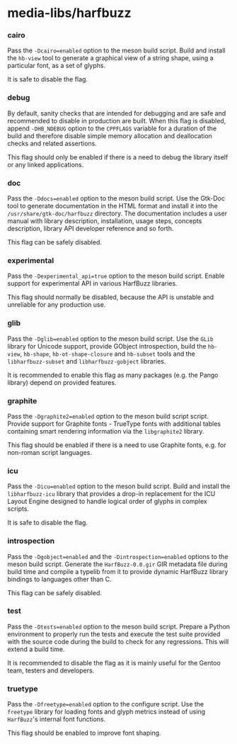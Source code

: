 # media-libs/harfbuzz

### cairo
Pass the `-Dcairo=enabled` option to the meson build script. Build and install the `hb-view` tool to generate a graphical view of a string shape, using a particular font, as a set of glyphs.

It is safe to disable the flag.

### debug
By default, sanity checks that are intended for debugging and are safe and recommended to disable in production are built. When this flag is disabled, append `-DHB_NDEBUG` option to the `CPPFLAGS` variable for a duration of the build and therefore disable simple memory allocation and deallocation checks and related assertions.

This flag should only be enabled if there is a need to debug the library itself or any linked applications.

### doc
Pass the `-Ddocs=enabled` option to the meson build script. Use the Gtk-Doc tool to generate documentation in the HTML format and install it into the `/usr/share/gtk-doc/harfbuzz` directory. The documentation includes a user manual with library description, installation, usage steps, concepts description, library API developer reference and so forth.

This flag can be safely disabled.

### experimental
Pass the `-Dexperimental_api=true` option to the meson build script. Enable support for experimental API in various HarfBuzz libraries.

This flag should normally be disabled, because the API is unstable and unreliable for any production use.

### glib
Pass the `-Dglib=enabled` option to the meson build script. Use the `GLib` library for Unicode support, provide GObject introspection, build the `hb-view`, `hb-shape`, `hb-ot-shape-closure` and `hb-subset` tools and the `libharfbuzz-subset` and `libharfbuzz-gobject` libraries.

It is recommended to enable this flag as many packages (e.g. the Pango library) depend on provided features.

### graphite
Pass the `-Dgraphite2=enabled` option to the meson build script script. Provide support for Graphite fonts - TrueType fonts with additional tables containing smart rendering information via the `libgraphite2` library.

This flag should be enabled if there is a need to use Graphite fonts, e.g. for non-roman script languages.

### icu
Pass the `-Dicu=enabled` option to the meson build script. Build and install the `libharfbuzz-icu` library that provides a drop-in replacement for the ICU Layout Engine designed to handle logical order of glyphs in complex scripts.

It is safe to disable the flag.

### introspection
Pass the `-Dgobject=enabled` and the `-Dintrospection=enabled` options to the meson build script. Generate the `HarfBuzz-0.0.gir` GIR metadata file during build time and compile a typelib from it to provide dynamic HarfBuzz library bindings to languages other than C.

This flag can be safely disabled.

### test
Pass the `-Dtests=enabled` option to the meson build script. Prepare a Python environment to properly run the tests and execute the test suite provided with the source code during the build to check for any regressions. This will extend a build time.

It is recommended to disable the flag as it is mainly useful for the Gentoo team, testers and developers.

### truetype
Pass the `-Dfreetype=enabled` option to the configure script. Use the `freetype` library for loading fonts and glyph metrics instead of using `HarfBuzz`'s internal font functions.

This flag should be enabled to improve font shaping.
